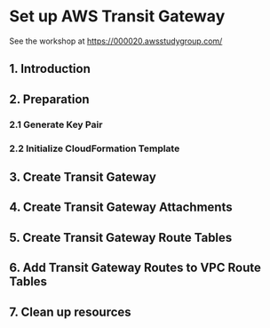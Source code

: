 # Set up AWS Transit Gateway

See the workshop at <https://000020.awsstudygroup.com/>

## 1. Introduction

## 2. Preparation

### 2.1 Generate Key Pair

### 2.2 Initialize CloudFormation Template

## 3. Create Transit Gateway

## 4. Create Transit Gateway Attachments

## 5. Create Transit Gateway Route Tables

## 6. Add Transit Gateway Routes to VPC Route Tables

## 7. Clean up resources
